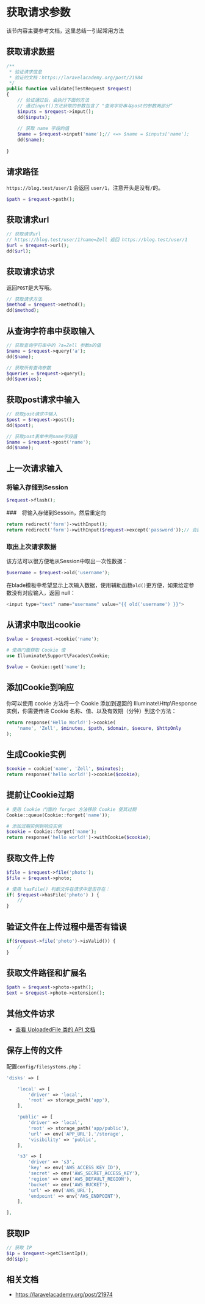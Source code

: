 # 获取请求参数

该节内容主要参考文档，这里总结一引起常用方法

## 获取请求数据
```php 
/**
 * 验证请求信息
 * 验证的文档：https://laravelacademy.org/post/21984
 */
public function validate(TestRequest $request)
{
    // 验证通过后，会执行下面的方法
    // 通过input()方法获取的参数包含了 "查询字符串与post的参数两部分“
    $inputs = $request->input();
    dd($inputs);
    
    // 获取 name 字段的值 
    $name = $request->input('name');// <=> $name = $inputs['name'];
    dd($name);
    
}
```

## 请求路径

`https://blog.test/user/1` 会返回 `user/1`，注意开头是没有`/`的。
```php 
$path = $request->path();
```

## 获取请求url
```php 
// 获取请求url
// https://blog.test/user/1?name=Zell 返回 https://blog.test/user/1
$url = $request->url();
dd($url);
```

## 获取请求访求
返回`POST`是大写哦。
```php 
// 获取请求方法
$method = $request->method();
dd($method);
```

## 从查询字符串中获取输入
```php 
// 获取查询字符串中的 ?a=Zell 参数a的值 
$name = $request->query('a');
dd($name);

// 获取所有查询参数
$queries = $request->query();
dd($queries);
```

## 获取post请求中输入
```php
// 获取post请求中输入
$post = $request->post();
dd($post);

// 获取post表单中的name字段值 
$name = $request->post('name');
dd($name);
```

## 上一次请求输入

### 将输入存储到Session
```php 
$request->flash();
```

###　将输入存储到Sessoin，然后重定向
```php 
return redirect('form')->withInput();
return redirect('form')->withInput($request->except('password'));// 会回填除了password以外的所有上一次输入
```

### 取出上次请求数据 

该方法可以很方便地从Session中取出一次性数据：
```php 
$username = $request->old('username');
```

在blade模板中希望显示上次输入数据，使用辅助函数`old()`更方便，如果给定参数没有对应输入，返回 null：
```php 
<input type="text" name="username" value="{{ old('username') }}">
```

## 从请求中取出cookie
```php 
$value = $request->cookie('name');

# 使用门面获取 Cookie 值
use Illuminate\Support\Facades\Cookie;

$value = Cookie::get('name');
```

## 添加Cookie到响应

你可以使用 cookie 方法将一个 Cookie 添加到返回的 Illuminate\Http\Response 实例，你需要传递 Cookie 名称、值、以及有效期（分钟）到这个方法：
```php 
return response('Hello World!')->cookie(
    'name', 'Zell', $minutes, $path, $domain, $secure, $httpOnly
);
```

## 生成Cookie实例
```php 
$cookie = cookie('name', 'Zell', $minutes);
return response('hello world!')->cookie($cookie);
```

## 提前让Cookie过期
```php
# 使用 Cookie 门面的 forget 方法移除 Cookie 使其过期
Cookie::queue(Cookie::forget('name'));

# 添加过期实例到响应实例
$cookie = Cookie::forget('name');
return response('hello world!')->withCookie($cookie);
```

## 获取文件上传
```php
$file = $request->file('photo');
$file = $request->photo;

# 使用 hasFile() 判断文件在请求中是否存在：
if( $request->hasFile('photo') ) {
    //
}
```

## 验证文件在上传过程中是否有错误
```php 
if($request->file('photo')->isValid()) {
    //
}
```

## 获取文件路径和扩展名
```php 
$path = $request->photo->path();
$ext = $request->photo->extension();
```

## 其他文件访求
* [查看 UploadedFile 类的 API 文档](https://api.symfony.com/master/Symfony/Component/HttpFoundation/File/UploadedFile.html)

## 保存上传的文件

配置`config/filesystems.php`：
```php 
'disks' => [

    'local' => [
        'driver' => 'local',
        'root' => storage_path('app'),
    ],

    'public' => [
        'driver' => 'local',
        'root' => storage_path('app/public'),
        'url' => env('APP_URL').'/storage',
        'visibility' => 'public',
    ],

    's3' => [
        'driver' => 's3',
        'key' => env('AWS_ACCESS_KEY_ID'),
        'secret' => env('AWS_SECRET_ACCESS_KEY'),
        'region' => env('AWS_DEFAULT_REGION'),
        'bucket' => env('AWS_BUCKET'),
        'url' => env('AWS_URL'),
        'endpoint' => env('AWS_ENDPOINT'),
    ],

],
```

## 获取IP
```php
// 获取 IP
$ip = $request->getClientIp();
dd($ip);
```

## 相关文档
* https://laravelacademy.org/post/21974

